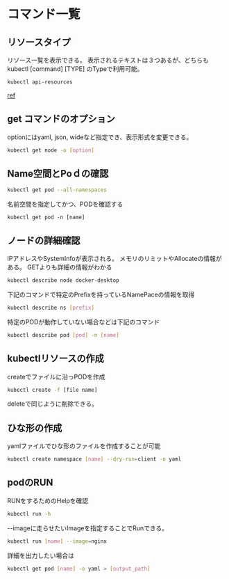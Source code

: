 # コマンド一覧
## リソースタイプ
リソース一覧を表示できる。
表示されるテキストは３つあるが、どちらもkubectl [command] [TYPE]
のTypeで利用可能。
```bash
kubectl api-resources
```
[ref](https://kubernetes.io/ja/docs/reference/kubectl/)
## get コマンドのオプション
optionにはyaml, json, wideなど指定でき、表示形式を変更できる。
```bash
kubectl get node -o [option] 
```

## Name空間とPoｄの確認
```bash
kubectl get pod --all-namespaces
```
名前空間を指定してかつ、PODを確認する
```
kubectl get pod -n [name]
```

## ノードの詳細確認
IPアドレスやSystemInfoが表示される。
メモリのリミットやAllocateの情報がある。
GETよりも詳細の情報がわかる
```bash
kubectl describe node docker-desktop
```

下記のコマンドで特定のPrefixを持っているNamePaceの情報を取得
```bash
kubectl describe ns [prefix]
```

特定のPODが動作していない場合などは下記のコマンド
```bash
kubectl describe pod [pod] -n [name]
```

## kubectlリソースの作成
createでファイルに沿っPODを作成
```bash
kubectl create -f [file name]
```
deleteで同じように削除できる。

## ひな形の作成
yamlファイルでひな形のファイルを作成することが可能
```bash
kubectl create namespace [name] --dry-run=client -o yaml 
```

## podのRUN
 RUNをするためのHelpを確認
```bash
kubectl run -h
```
--imageに走らせたいImageを指定することでRunできる。
```bash
kubectl run [name] --image=nginx
```

詳細を出力したい場合は
```bash
kubectl get pod [name] -o yaml > [output_path]
```